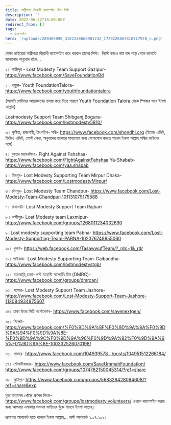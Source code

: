 ```yaml
---
title: অশ্লীলতা বিরোধী ক্যাম্পেইন টিম লিস্ট
description: ''
date: 2022-06-22T18:00:00Z
redirect_from: []
tags:
  - ক্যাম্পেইন
hero: '/uploads/289405090_3162338663981232_1729226867818717978_n.png'
---
```


যেসব ভাইয়েরা অশ্লীলতা বিরোধী ক্যাম্পেইন করে থাকেন তাদের লিস্ট। লিস্টে কারও নাম বাদ পড়ে গেলে কমেন্টে জানানোর অনুরোধ রইল…

১। গাজীপুর - Lost Modesty Team Support Gazipur- https://www.facebook.com/SaveFoundationBd

২। বগুড়া- Youth FoundationTalora- https://www.facebook.com/youthfoundationtalora

(আপনি সেমিনার আয়োজনের ব্যবস্থা করে দিতে পারলে Youth Foundation Talora থেকে স্পিকার যাবে ইনশা আল্লাহ্)

Lostmodesty Support Team Shibganj,Bogura- https://www.facebook.com/lostmodesty5810/

৩। কুষ্টিয়া, রাজশাহী, টাংগাইল- সন্ধি- https://www.facebook.com/shondhi.org
(ইমেজ এডিট, ভিডিও এডিট, পোস্ট লেখা, অনুবাদের ব্যাপারে সাহায্যের জন্য যোগাযোগ করতে পারেন ইনশা আল্লাহ্ সন্ধির ভাইদের সঙ্গে)

৪। বৃহত্তর ময়মনসিংহ-
Fight Against Fahshaa- https://www.facebook.com/FightAgainstFahshaa
Ya-Shabab- https://www.facebook.com/yaa.shabab

৫। মিরপুর- Lost Modesty Supporting Team Mirpur Dhaka- https://www.facebook.com/LostmodestyMirpur/

৬। চাঁদপুর- Lost Modesty Team Chandpur- https://www.facebook.com/Lost-Modesty-Team-Chandpur-101131079175588

৭। রাজবাড়ী- Lost Modesty Support Team Rajbari

৮। লক্ষীপুর- Lost Modesty team Laxmipur- https://www.facebook.com/groups/1268011234032690

৯।Lost modesty supporting team Pabna- https://www.facebook.com/Lost-Modesty-Supporting-Team-PABNA-102376748955060

১০। খুলনা- https://web.facebook.com/TasawwufTeam/?_rdc=1&_rdr

১১। গাইবান্ধা- Lost Modesty Supporting Team-Gaibandha- https://www.facebook.com/lostmodestystgb/

১২। যাত্রাবাড়ি,ঢাকা- লস্ট মডেস্টি সাপোর্টিং টিম (DMRC)- https://www.facebook.com/groups/dmrcan/

১৩। যশোর- Lost Modesty Support Team Jashore- https://www.facebook.com/Lost-Modesty-Support-Team-Jashore-112084934875607

১৪। ঢাকা উত্তর সিটি কর্পোরেশন- https://www.facebook.com/savenextgen/

১৫। সিলেট- https://www.facebook.com/%F0%9D%9A%8F%F0%9D%9A%8A%F0%9D%9A%94%F0%9D%9A%8E-%F0%9D%9A%9C%F0%9D%9A%96%F0%9D%9A%92%F0%9D%9A%95%F0%9D%9A%8E-100332526070198/

১৬। সাভার- https://www.facebook.com/104939578.../posts/104951512266184/

১৭। মৌলভীবাজার- https://www.facebook.com/SaveUmmahFoundation/
https://www.facebook.com/groups/1074782150045314/?ref=share

১৮। কুমিল্লা- https://www.facebook.com/groups/568329428094608/?ref=share&exp

মুক্ত বাতাসের খোঁজে গ্রুপের লিংক- https://www.facebook.com/groups/lostmodesty.volunteers/
এখানে ক্যাম্পেইন করার জন্য আপনার এলাকার সমমনা ভাইদের খুঁজে পাবনে ইনশা আল্লাহ্।

ক্রমাগত আপডেট হতে থাকবে ইনশা আল্লাহ্…
লাস্ট আপডেট ২.০৭.২০২২
